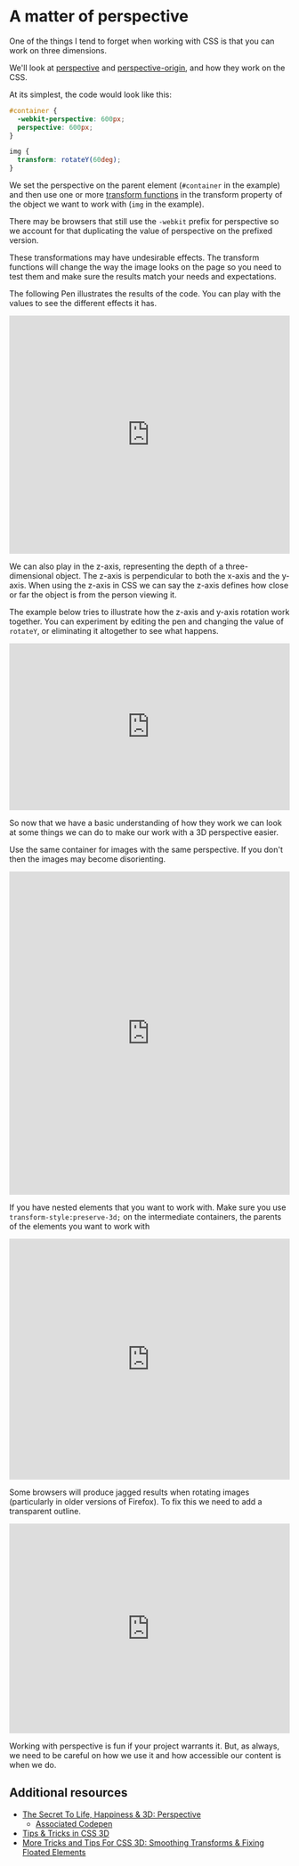 # A matter of perspective

One of the things I tend to forget when working with CSS is that you can work on three dimensions.

We'll look at [perspective](https://developer.mozilla.org/en-US/docs/Web/CSS/perspective) and [perspective-origin](https://developer.mozilla.org/en-US/docs/Web/CSS/perspective-origin), and how they work on the CSS.

At its simplest, the code would look like this:

```css
#container {
  -webkit-perspective: 600px;
  perspective: 600px;
}

img {
  transform: rotateY(60deg);
}
```

We set the perspective on the parent element (`#container` in the example) and then use one or more [transform functions](https://developer.mozilla.org/en-US/docs/Web/CSS/transform-function) in the transform property of the object we want to work with (`img` in the example).

There may be browsers that still use the `-webkit` prefix for perspective so we account for that duplicating the value of perspective on the prefixed version.

These transformations may have undesirable effects. The transform functions will change the way the image looks on the page so you need to test them and make sure the results match your needs and expectations.

The following Pen illustrates the results of the code. You can play with the values to see the different effects it has.

<iframe height="428" style="width: 100%;" scrolling="no" title="Perspective Exercise #3" src="https://codepen.io/caraya/embed/qBZKqOX?height=428&theme-id=2039&default-tab=css,result" frameborder="no" loading="lazy" allowtransparency="true" allowfullscreen="true">
  See the Pen <a href='https://codepen.io/caraya/pen/qBZKqOX'>Perspective Exercise #3</a> by Carlos Araya
  (<a href='https://codepen.io/caraya'>@caraya</a>) on <a href='https://codepen.io'>CodePen</a>.
</iframe>

We can also play in the z-axis, representing the depth of a three-dimensional object. The z-axis is perpendicular to both the x-axis and the y-axis. When using the z-axis in CSS we can say the z-axis defines how close or far the object is from the person viewing it.

The example below tries to illustrate how the z-axis and y-axis rotation work together. You can experiment by editing the pen and changing the value of `rotateY`, or eliminating it altogether to see what happens.

<iframe height="300" style="width: 100%;" scrolling="no" title="Perspective Exercise #6" src="https://codepen.io/caraya/embed/NWNegBJ?height=300&theme-id=2039&default-tab=css,result" frameborder="no" loading="lazy" allowtransparency="true" allowfullscreen="true">
  See the Pen <a href='https://codepen.io/caraya/pen/NWNegBJ'>Perspective Exercise #6</a> by Carlos Araya
  (<a href='https://codepen.io/caraya'>@caraya</a>) on <a href='https://codepen.io'>CodePen</a>.
</iframe>

So now that we have a basic understanding of how they work we can look at some things we can do to make our work with a 3D perspective easier.

Use the same container for images with the same perspective. If you don't then the images may become disorienting.

<iframe height="581" style="width: 100%;" scrolling="no" title="Perspective Exercise #3" src="https://codepen.io/caraya/embed/qBZKqOX?height=581&theme-id=2039&default-tab=css,result" frameborder="no" loading="lazy" allowtransparency="true" allowfullscreen="true">
  See the Pen <a href='https://codepen.io/caraya/pen/qBZKqOX'>Perspective Exercise #3</a> by Carlos Araya
  (<a href='https://codepen.io/caraya'>@caraya</a>) on <a href='https://codepen.io'>CodePen</a>.
</iframe>

If you have nested elements that you want to work with. Make sure you use `transform-style:preserve-3d;` on the intermediate containers, the parents of the elements you want to work with

<iframe height="433" style="width: 100%;" scrolling="no" title="Perspective Exercise #4" src="https://codepen.io/caraya/embed/poyKRLa?height=433&theme-id=2039&default-tab=css,result" frameborder="no" loading="lazy" allowtransparency="true" allowfullscreen="true">
  See the Pen <a href='https://codepen.io/caraya/pen/poyKRLa'>Perspective Exercise #4</a> by Carlos Araya
  (<a href='https://codepen.io/caraya'>@caraya</a>) on <a href='https://codepen.io'>CodePen</a>.
</iframe>

Some browsers will produce jagged results when rotating images (particularly in older versions of Firefox). To fix this we need to add a transparent outline.

<iframe height="377" style="width: 100%;" scrolling="no" title="Perspective Exercise #5" src="https://codepen.io/caraya/embed/GRZGdjm?height=377&theme-id=2039&default-tab=css,result" frameborder="no" loading="lazy" allowtransparency="true" allowfullscreen="true">
  See the Pen <a href='https://codepen.io/caraya/pen/GRZGdjm'>Perspective Exercise #5</a> by Carlos Araya
  (<a href='https://codepen.io/caraya'>@caraya</a>) on <a href='https://codepen.io'>CodePen</a>.
</iframe>

Working with perspective is fun if your project warrants it. But, as always, we need to be careful on how we use it and how accessible our content is when we do.

## Additional resources

* [The Secret To Life, Happiness & 3D: Perspective](http://thenewcode.com/651/The-Secret-To-Life-Happiness-amp-3D-Perspective)
  * [Associated Codepen](https://codepen.io/dudleystorey/pen/NPjwWw)
* [Tips & Tricks in CSS 3D](http://thenewcode.com/657/Tips-amp-Tricks-In-CSS-3D)
* [More Tricks and Tips For CSS 3D: Smoothing Transforms & Fixing Floated Elements](http://thenewcode.com/689/More-Tricks-and-Tips-For-CSS-3D-Smoothing-Transforms-amp-Fixing-Floated-Elements)

